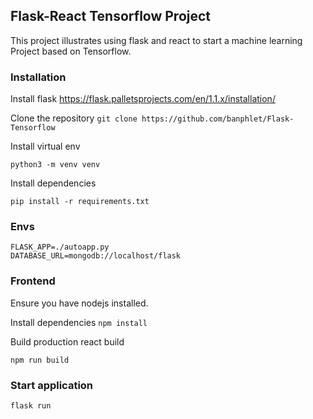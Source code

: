 ## Flask-React Tensorflow Project
This project illustrates using flask and react to start a machine learning Project based on Tensorflow. 

### Installation
Install flask https://flask.palletsprojects.com/en/1.1.x/installation/

Clone the repository
`git clone https://github.com/banphlet/Flask-Tensorflow`

Install virtual env 
```
python3 -m venv venv

```
Install dependencies
```
pip install -r requirements.txt

```

### Envs
```
FLASK_APP=./autoapp.py
DATABASE_URL=mongodb://localhost/flask

```


### Frontend
Ensure you have nodejs installed.

Install dependencies
`npm install`

Build production react build

`npm run build`



### Start application

`flask run`
